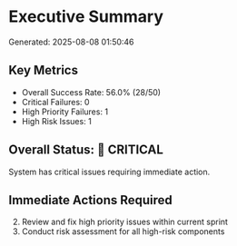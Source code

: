 # Executive Summary
Generated: 2025-08-08 01:50:46

## Key Metrics
- Overall Success Rate: 56.0% (28/50)
- Critical Failures: 0
- High Priority Failures: 1
- High Risk Issues: 1

## Overall Status: 🔴 CRITICAL
System has critical issues requiring immediate action.

## Immediate Actions Required

2. Review and fix high priority issues within current sprint
3. Conduct risk assessment for all high-risk components
